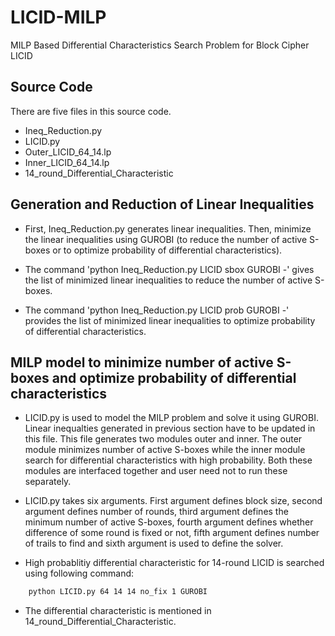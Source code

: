 
# LICID-MILP

MILP Based Differential Characteristics Search Problem for Block Cipher LICID


## Source Code

There are five files in this source code.
- Ineq_Reduction.py 
- LICID.py
- Outer_LICID_64_14.lp
- Inner_LICID_64_14.lp
- 14_round_Differential_Characteristic

## Generation and Reduction of Linear Inequalities

- First, Ineq_Reduction.py generates linear inequalities. Then, minimize the linear inequalities using GUROBI (to reduce the number of active S-boxes or to optimize probability of differential characteristics).

- The command 'python Ineq_Reduction.py LICID sbox GUROBI -' gives the list of minimized linear inequalities to reduce the number of active S-boxes.

- The command 'python Ineq_Reduction.py LICID prob GUROBI -' provides the list of minimized linear inequalities to optimize probability of differential characteristics.


## MILP model to minimize number of active S-boxes and optimize probability of differential characteristics

- LICID.py is used to model the MILP problem and solve it using GUROBI. Linear inequalties generated in previous section have to be updated in this file. This file generates two modules outer and inner. The outer module minimizes number of active S-boxes while the inner module search for differential characteristics with high probability. Both these modules are interfaced together and user need not to run these separately.

- LICID.py takes six arguments. First argument defines block size, second argument defines number of rounds, third argument defines the minimum number of active S-boxes, fourth argument defines whether difference of some round is fixed or not, fifth argument defines number of trails to find and sixth argument is used to define the solver.

- High probablitiy differential characteristic for 14-round LICID is searched using following command:
```bash
    python LICID.py 64 14 14 no_fix 1 GUROBI
```

- The differential characteristic is mentioned in 14_round_Differential_Characteristic. 